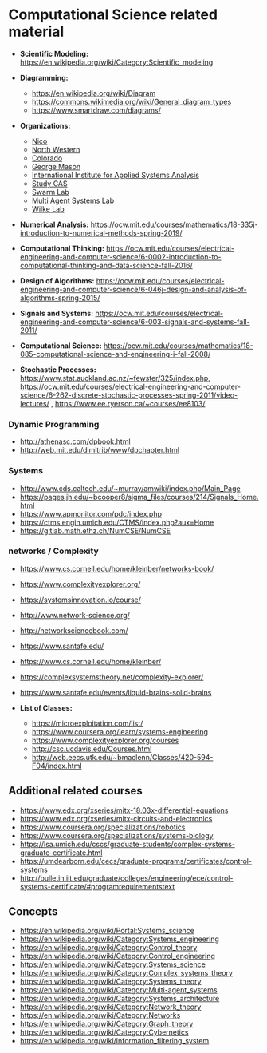 # Computational Science related material

- **Scientific Modeling:** https://en.wikipedia.org/wiki/Category:Scientific_modeling
- **Diagramming:** 
	* https://en.wikipedia.org/wiki/Diagram
	* https://commons.wikimedia.org/wiki/General_diagram_types
	* https://www.smartdraw.com/diagrams/

- **Organizations:**
	* [Nico](https://www.nico.northwestern.edu/)
	* [North Western](https://www.mccormick.northwestern.edu/applied-math/research/areas/complex-systems.html)
	* [Colorado](https://www.colorado.edu/cs/research/complex-systems)
	* [George Mason](https://science.gmu.edu/academics/departments-units/computational-data-sciences/computational-social-science-phd)
	* [International Institute for Applied Systems Analysis](https://iiasa.ac.at/)
	* [Study CAS](http://studycas.com/)
	* [Swarm Lab](https://www.theswarmlab.com/)
	* [Multi Agent Systems Lab](http://www.cs.cmu.edu/~softagents/)
	* [Wilke Lab](https://wilkelab.org/)

- **Numerical Analysis:** https://ocw.mit.edu/courses/mathematics/18-335j-introduction-to-numerical-methods-spring-2019/
- **Computational Thinking:** https://ocw.mit.edu/courses/electrical-engineering-and-computer-science/6-0002-introduction-to-computational-thinking-and-data-science-fall-2016/
- **Design of Algorithms:** https://ocw.mit.edu/courses/electrical-engineering-and-computer-science/6-046j-design-and-analysis-of-algorithms-spring-2015/
- **Signals and Systems:** https://ocw.mit.edu/courses/electrical-engineering-and-computer-science/6-003-signals-and-systems-fall-2011/
- **Computational Science:** https://ocw.mit.edu/courses/mathematics/18-085-computational-science-and-engineering-i-fall-2008/
- **Stochastic Processes:** https://www.stat.auckland.ac.nz/~fewster/325/index.php, https://ocw.mit.edu/courses/electrical-engineering-and-computer-science/6-262-discrete-stochastic-processes-spring-2011/video-lectures/ , https://www.ee.ryerson.ca/~courses/ee8103/

### Dynamic Programming
- http://athenasc.com/dpbook.html
- http://web.mit.edu/dimitrib/www/dpchapter.html

### Systems
- http://www.cds.caltech.edu/~murray/amwiki/index.php/Main_Page
- https://pages.jh.edu/~bcooper8/sigma_files/courses/214/Signals_Home.html
- https://www.apmonitor.com/pdc/index.php
- https://ctms.engin.umich.edu/CTMS/index.php?aux=Home
- https://gitlab.math.ethz.ch/NumCSE/NumCSE

### networks / Complexity
- https://www.cs.cornell.edu/home/kleinber/networks-book/
- https://www.complexityexplorer.org/
- https://systemsinnovation.io/course/
- http://www.network-science.org/
- http://networksciencebook.com/
- https://www.santafe.edu/
- https://www.cs.cornell.edu/home/kleinber/
- https://complexsystemstheory.net/complexity-explorer/
- https://www.santafe.edu/events/liquid-brains-solid-brains

- **List of Classes:** 
	* https://microexploitation.com/list/
	* https://www.coursera.org/learn/systems-engineering
	* https://www.complexityexplorer.org/courses
	* http://csc.ucdavis.edu/Courses.html
	* http://web.eecs.utk.edu/~bmaclenn/Classes/420-594-F04/index.html

## Additional related courses
- https://www.edx.org/xseries/mitx-18.03x-differential-equations
- https://www.edx.org/xseries/mitx-circuits-and-electronics
- https://www.coursera.org/specializations/robotics
- https://www.coursera.org/specializations/systems-biology
- https://lsa.umich.edu/cscs/graduate-students/complex-systems-graduate-certificate.html
- https://umdearborn.edu/cecs/graduate-programs/certificates/control-systems
- http://bulletin.iit.edu/graduate/colleges/engineering/ece/control-systems-certificate/#programrequirementstext

## Concepts
- https://en.wikipedia.org/wiki/Portal:Systems_science
- https://en.wikipedia.org/wiki/Category:Systems_engineering
- https://en.wikipedia.org/wiki/Category:Control_theory
- https://en.wikipedia.org/wiki/Category:Control_engineering
- https://en.wikipedia.org/wiki/Category:Systems_science
- https://en.wikipedia.org/wiki/Category:Complex_systems_theory
- https://en.wikipedia.org/wiki/Category:Systems_theory
- https://en.wikipedia.org/wiki/Category:Multi-agent_systems
- https://en.wikipedia.org/wiki/Category:Systems_architecture
- https://en.wikipedia.org/wiki/Category:Network_theory
- https://en.wikipedia.org/wiki/Category:Networks
- https://en.wikipedia.org/wiki/Category:Graph_theory
- https://en.wikipedia.org/wiki/Category:Cybernetics
- https://en.wikipedia.org/wiki/Information_filtering_system